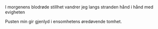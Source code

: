 I morgenens blodrøde stillhet
vandrer jeg langs stranden
hånd i hånd med evigheten

Pusten min gir gjenlyd
i ensomhetens øredøvende tomhet.
